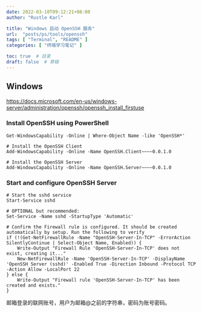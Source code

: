 ```yaml
---
date: 2022-03-10T09:12:21+08:00
author: "Rustle Karl"

title: "Windows 启动 OpenSSH 服务"
url:  "posts/ps/tools/openssh"
tags: [ "Terminal", "README" ]
categories: [ "终端学习笔记" ]

toc: true  # 目录
draft: false  # 草稿
---
```


## Windows

https://docs.microsoft.com/en-us/windows-server/administration/openssh/openssh_install_firstuse

### Install OpenSSH using PowerShell

```shell
Get-WindowsCapability -Online | Where-Object Name -like 'OpenSSH*'
```

```shell
# Install the OpenSSH Client
Add-WindowsCapability -Online -Name OpenSSH.Client~~~~0.0.1.0

# Install the OpenSSH Server
Add-WindowsCapability -Online -Name OpenSSH.Server~~~~0.0.1.0
```

### Start and configure OpenSSH Server

```shell
# Start the sshd service
Start-Service sshd

# OPTIONAL but recommended:
Set-Service -Name sshd -StartupType 'Automatic'

# Confirm the Firewall rule is configured. It should be created automatically by setup. Run the following to verify
if (!(Get-NetFirewallRule -Name "OpenSSH-Server-In-TCP" -ErrorAction SilentlyContinue | Select-Object Name, Enabled)) {
    Write-Output "Firewall Rule 'OpenSSH-Server-In-TCP' does not exist, creating it..."
    New-NetFirewallRule -Name 'OpenSSH-Server-In-TCP' -DisplayName 'OpenSSH Server (sshd)' -Enabled True -Direction Inbound -Protocol TCP -Action Allow -LocalPort 22
} else {
    Write-Output "Firewall rule 'OpenSSH-Server-In-TCP' has been created and exists."
}
```
邮箱登录的联网账号，用户为邮箱@之前的字符串，密码为账号密码。
